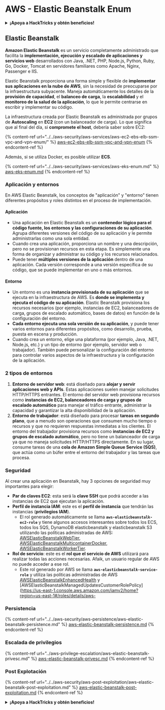 # AWS - Elastic Beanstalk Enum

<details>

<summary><strong>¡Apoya a HackTricks y obtén beneficios!</strong></summary>

* Si quieres ver a tu **empresa anunciada en HackTricks** o si quieres acceder a la **última versión de PEASS o descargar HackTricks en PDF** ¡echa un vistazo a los [**PLANES DE SUSCRIPCIÓN**](https://github.com/sponsors/carlospolop)!
* Obtén el [**oficial PEASS & HackTricks swag**](https://peass.creator-spring.com)
* Descubre [**The PEASS Family**](https://opensea.io/collection/the-peass-family), nuestra colección de exclusivos [**NFTs**](https://opensea.io/collection/the-peass-family)
* **Únete al** 💬 [**grupo de Discord**](https://discord.gg/hRep4RUj7f) o al [**grupo de telegram**](https://t.me/peass) o **sígueme** en **Twitter** 🐦 [**@carlospolopm**](https://twitter.com/carlospolopm)**.**
* **Comparte tus trucos de hacking enviando PRs a los repositorios de** [**HackTricks**](https://github.com/carlospolop/hacktricks) y [**HackTricks Cloud**](https://github.com/carlospolop/hacktricks-cloud) github.

</details>

## Elastic Beanstalk

**Amazon Elastic Beanstalk** es un servicio completamente administrado que facilita la **implementación, ejecución y escalado de aplicaciones y servicios web** desarrollados con Java, .NET, PHP, Node.js, Python, Ruby, Go, Docker, Tomcat en servidores familiares como Apache, Nginx, Passenger e IIS.

Elastic Beanstalk proporciona una forma simple y flexible de **implementar sus aplicaciones en la nube de AWS**, sin la necesidad de preocuparse por la infraestructura subyacente. Maneja automáticamente los detalles de la **provisión de capacidad**, el **balanceo de carga**, la **escalabilidad** y el **monitoreo de la salud de la aplicación**, lo que le permite centrarse en escribir y implementar su código.

La infraestructura creada por Elastic Beanstalk es administrada por grupos de **Autoscaling** en **EC2** (con un balanceador de carga). Lo que significa que al final del día, si **compromete el host**, debería saber sobre EC2:

{% content-ref url="../../aws-security/aws-services/aws-ec2-ebs-elb-ssm-vpc-and-vpn-enum/" %}
[aws-ec2-ebs-elb-ssm-vpc-and-vpn-enum](../../aws-security/aws-services/aws-ec2-ebs-elb-ssm-vpc-and-vpn-enum/)
{% endcontent-ref %}

Además, si se utiliza Docker, es posible utilizar **ECS**.

{% content-ref url="../../aws-security/aws-services/aws-eks-enum.md" %}
[aws-eks-enum.md](../../aws-security/aws-services/aws-eks-enum.md)
{% endcontent-ref %}

### Aplicación y entornos

En AWS Elastic Beanstalk, los conceptos de "aplicación" y "entorno" tienen diferentes propósitos y roles distintos en el proceso de implementación.

#### Aplicación

* Una aplicación en Elastic Beanstalk es un **contenedor lógico para el código fuente, los entornos y las configuraciones de su aplicación**. Agrupa diferentes versiones del código de su aplicación y le permite administrarlas como una sola entidad.
* Cuando crea una aplicación, proporciona un nombre y una descripción, pero no se provisionan recursos en esta etapa. Es simplemente una forma de organizar y administrar su código y los recursos relacionados.
* Puede tener **múltiples versiones de la aplicación** dentro de una aplicación. Cada versión corresponde a una versión específica de su código, que se puede implementar en uno o más entornos.

#### Entorno

* Un entorno es una **instancia provisionada de su aplicación** que se ejecuta en la infraestructura de AWS. Es **donde se implementa y ejecuta el código de su aplicación**. Elastic Beanstalk provisiona los recursos necesarios (por ejemplo, instancias de EC2, balanceadores de carga, grupos de escalado automático, bases de datos) en función de la configuración del entorno.
* **Cada entorno ejecuta una sola versión de su aplicación**, y puede tener varios entornos para diferentes propósitos, como desarrollo, prueba, puesta en escena y producción.
* Cuando crea un entorno, elige una plataforma (por ejemplo, Java, .NET, Node.js, etc.) y un tipo de entorno (por ejemplo, servidor web o trabajador). También puede personalizar la configuración del entorno para controlar varios aspectos de la infraestructura y la configuración de la aplicación.

### 2 tipos de entornos

1. **Entorno de servidor web**: está diseñado para **alojar y servir aplicaciones web y APIs**. Estas aplicaciones suelen manejar solicitudes HTTP/HTTPS entrantes. El entorno del servidor web provisiona recursos como **instancias de EC2, balanceadores de carga y grupos de escalado automático** para manejar el tráfico entrante, administrar la capacidad y garantizar la alta disponibilidad de la aplicación.
2. **Entorno de trabajador**: está diseñado para procesar **tareas en segundo plano**, que a menudo son operaciones que consumen mucho tiempo o recursos y que no requieren respuestas inmediatas a los clientes. El entorno del trabajador provisiona recursos como **instancias de EC2 y grupos de escalado automático**, pero no tiene un balanceador de carga ya que no maneja solicitudes HTTP/HTTPS directamente. En su lugar, consume tareas de una **cola de Amazon Simple Queue Service (SQS)**, que actúa como un búfer entre el entorno del trabajador y las tareas que procesa.

### Seguridad

Al crear una aplicación en Beanstalk, hay 3 opciones de seguridad muy importantes para elegir:

* **Par de claves EC2**: esta será la **clave SSH** que podrá acceder a las instancias de EC2 que ejecutan la aplicación.
* **Perfil de instancia IAM**: este es el **perfil de instancia** que tendrán las instancias (**privilegios IAM**).
  * El rol generado automáticamente se llama **`aws-elasticbeanstalk-ec2-role`** y tiene algunos accesos interesantes sobre todos los ECS, todos los SQS, DynamoDB elasticbeanstalk y elasticbeanstalk S3 utilizando las políticas administradas de AWS: [AWSElasticBeanstalkWebTier](https://us-east-1.console.aws.amazon.com/iam/home#/policies/arn:aws:iam::aws:policy/AWSElasticBeanstalkWebTier), [AWSElasticBeanstalkMulticontainerDocker](https://us-east-1.console.aws.amazon.com/iam/home#/policies/arn:aws:iam::aws:policy/AWSElasticBeanstalkMulticontainerDocker), [AWSElasticBeanstalkWorkerTier](https://us-east-1.console.aws.amazon.com/iam/home#/policies/arn:aws:iam::aws:policy/AWSElasticBeanstalkWorkerTier).
* **Rol de servicio**: este es el **rol que el servicio de AWS** utilizará para realizar todas las acciones necesarias. Afaik, un usuario regular de AWS no puede acceder a ese rol.
  * Este rol generado por AWS se llama **`aws-elasticbeanstalk-service-role`** y utiliza las políticas administradas de AWS [AWSElasticBeanstalkEnhancedHealth](https://us-east-1.console.aws.amazon.com/iam/home#/policies/arn:aws:iam::aws:policy/service-role/AWSElasticBeanstalkEnhancedHealth) y [AWSElasticBeanstalkManagedUpdatesCustomerRolePolicy](https://us-east-1.console.aws.amazon.com/iamv2/home?region=us-east-1#/roles/details/aws-
### Persistencia

{% content-ref url="../../aws-security/aws-persistence/aws-elastic-beanstalk-persistence.md" %}
[aws-elastic-beanstalk-persistence.md](../../aws-security/aws-persistence/aws-elastic-beanstalk-persistence.md)
{% endcontent-ref %}

### Escalada de privilegios

{% content-ref url="../aws-privilege-escalation/aws-elastic-beanstalk-privesc.md" %}
[aws-elastic-beanstalk-privesc.md](../aws-privilege-escalation/aws-elastic-beanstalk-privesc.md)
{% endcontent-ref %}

### Post Explotación

{% content-ref url="../../aws-security/aws-post-exploitation/aws-elastic-beanstalk-post-exploitation.md" %}
[aws-elastic-beanstalk-post-exploitation.md](../../aws-security/aws-post-exploitation/aws-elastic-beanstalk-post-exploitation.md)
{% endcontent-ref %}

<details>

<summary><strong>¡Apoya a HackTricks y obtén beneficios!</strong></summary>

* Si quieres ver a tu **empresa anunciada en HackTricks** o si quieres acceder a la **última versión de PEASS o descargar HackTricks en PDF** ¡Consulta los [**PLANES DE SUSCRIPCIÓN**](https://github.com/sponsors/carlospolop)!
* Obtén el [**oficial PEASS & HackTricks swag**](https://peass.creator-spring.com)
* Descubre [**The PEASS Family**](https://opensea.io/collection/the-peass-family), nuestra colección de exclusivos [**NFTs**](https://opensea.io/collection/the-peass-family)
* **Únete al** 💬 [**grupo de Discord**](https://discord.gg/hRep4RUj7f) o al [**grupo de telegram**](https://t.me/peass) o **sígueme** en **Twitter** 🐦 [**@carlospolopm**](https://twitter.com/carlospolopm).
* **Comparte tus trucos de hacking enviando PRs a los repositorios de** [**HackTricks**](https://github.com/carlospolop/hacktricks) y [**HackTricks Cloud**](https://github.com/carlospolop/hacktricks-cloud).

</details>